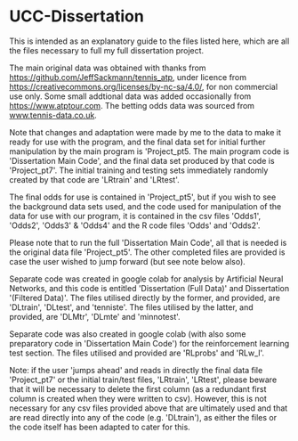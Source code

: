 # UCC-Dissertation

This is intended as an explanatory guide to the files listed here, which are all the files necessary to full my full dissertation project.

The main original data was obtained with thanks from https://github.com/JeffSackmann/tennis_atp, under licence from https://creativecommons.org/licenses/by-nc-sa/4.0/, for non commercial use only. Some small addtional data was added occasionally from https://www.atptour.com.  The betting odds data was sourced from www.tennis-data.co.uk. 

Note that changes and adaptation were made by me to the data to make it ready for use with the program, and the final data set for initial further manipulation by the main program is 'Project_pt5.  The main program code is 'Dissertation Main Code', and the final data set produced by that code is 'Project_pt7'.  The initial training and testing sets immediately randomly created by that code are 'LRtrain' and 'LRtest'.

The final odds for use is contained in 'Project_pt5', but if you wish to see the background data sets used, and the code used for manipulation of the data for use with our program, it is contained in the csv files 'Odds1', 'Odds2', 'Odds3' & 'Odds4' and the R code files 'Odds' and 'Odds2'.

Please note that to run the full 'Dissertation Main Code', all that is needed is the original data file 'Project_pt5'. The other completed files are provided is case the user wished to jump forward (but see note below also).

Separate code was created in google colab for analysis by Artificial Neural Networks, and this code is entitled 'Dissertation (Full Data)' and Dissertation '(Filtered Data)'. The files utilised directly by the former, and provided, are 'DLtrain', 'DLtest', and 'tenniste'. The files utilised by the latter, and provided, are 'DLMtr', 'DLmte' and 'minnotest'.

Separate code was also created in google colab (with also some preparatory code in 'Dissertation Main Code') for the reinforcement learning test section. The files utilised and provided are 'RLprobs' and 'RLw_l'.

Note: if the user 'jumps ahead' and reads in directly the final data file 'Project_pt7' or the initial train/test files, 'LRtrain', 'LRtest', please beware that it will be necessary to delete the first column (as a redundant first column is created when they were written to csv).  However, this is not necessary for any csv files provided above that are ultimately used and that are read directly into any of the code (e.g. 'DLtrain'), as either the files or the code itself has been adapted to cater for this.
